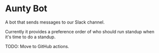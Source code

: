# Aunty Bot

A bot that sends messages to our Slack channel.

Currently it provides a preference order of who should run standup when it's time to do a standup.

TODO: Move to GitHub actions.
